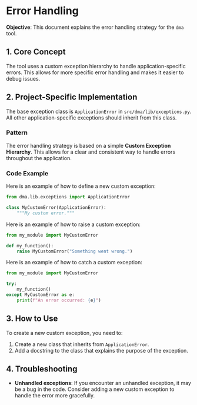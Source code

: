 # Error Handling

**Objective**: This document explains the error handling strategy for the `dma` tool.

## 1. Core Concept

The tool uses a custom exception hierarchy to handle application-specific errors. This allows for more specific error handling and makes it easier to debug issues.

## 2. Project-Specific Implementation

The base exception class is `ApplicationError` in `src/dma/lib/exceptions.py`. All other application-specific exceptions should inherit from this class.

### Pattern

The error handling strategy is based on a simple **Custom Exception Hierarchy**. This allows for a clear and consistent way to handle errors throughout the application.

### Code Example

Here is an example of how to define a new custom exception:

```Python
from dma.lib.exceptions import ApplicationError

class MyCustomError(ApplicationError):
    """My custom error."""
```

Here is an example of how to raise a custom exception:

```Python
from my_module import MyCustomError

def my_function():
    raise MyCustomError("Something went wrong.")
```

Here is an example of how to catch a custom exception:

```Python
from my_module import MyCustomError

try:
    my_function()
except MyCustomError as e:
    print(f"An error occurred: {e}")
```

## 3. How to Use

To create a new custom exception, you need to:

1.  Create a new class that inherits from `ApplicationError`.
2.  Add a docstring to the class that explains the purpose of the exception.

## 4. Troubleshooting

-   **Unhandled exceptions**: If you encounter an unhandled exception, it may be a bug in the code. Consider adding a new custom exception to handle the error more gracefully.
